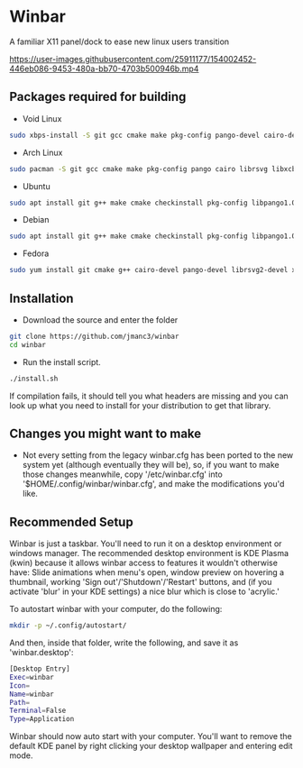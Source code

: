 # Winbar

A familiar X11 panel/dock to ease new linux users transition

https://user-images.githubusercontent.com/25911177/154002452-446eb086-9453-480a-bb70-4703b500946b.mp4

## Packages required for building

* Void Linux

```bash
sudo xbps-install -S git gcc cmake make pkg-config pango-devel cairo-devel librsvg-devel libxcb-devel xcb-util-devel pulseaudio-devel xcb-util-wm-devel libxkbcommon-devel libxkbcommon-x11 libconfig++-devel xcb-util-keysyms-devel xcb-util-image-devel xcb-util-cursor-devel dbus-devel fontconfig-devel alsa-lib-devel papirus-icon-theme lxappearance unzip glew-devel glm
```

* Arch Linux

```bash
sudo pacman -S git gcc cmake make pkg-config pango cairo librsvg libxcb xcb-util pulseaudio xcb-util-wm libxkbcommon libxkbcommon-x11 libconfig xcb-util-keysyms xcb-util-image xcb-util-cursor dbus fontconfig alsa-lib papirus-icon-theme lxappearance unzip glm glew
```

* Ubuntu

```bash
sudo apt install git g++ make cmake checkinstall pkg-config libpango1.0-dev libcairo2-dev librsvg2-dev libxcb1-dev libxcb-util-dev libpulse-dev libxkbcommon-dev libxkbcommon-x11-dev libconfig++-dev libxcb-keysyms1-dev libxcb-image0-dev papirus-icon-theme lxappearance unzip libxcb-randr0-dev libxcb-record0-dev libxcb-ewmh-dev libxcb-icccm4-dev libx11-xcb-dev libxcb-cursor-dev libdbus-1-dev libfontconfig1-dev libasound2-dev libxcb-xinput-dev libxcb-xinput0 libglew-dev libglm-dev
```

* Debian

```bash
sudo apt install git g++ make cmake checkinstall pkg-config libpango1.0-dev libcairo2-dev librsvg2-dev libxcb1-dev libxcb-util-dev libpulse-dev libxkbcommon-dev libxkbcommon-x11-dev libconfig++-dev libxcb-keysyms1-dev libxcb-image0-dev papirus-icon-theme lxappearance unzip libxcb-randr0-dev libxcb-record0-dev libxcb-ewmh-dev libxcb-icccm4-dev libx11-xcb-dev libxcb-cursor-dev libdbus-1-dev libfontconfig1-dev libasound2-dev libcurl4 libcurl4-openssl-dev libxcb-xinput-dev libxcb-xinput0  libglew-dev libglm-dev
```

* Fedora

```bash
sudo yum install git cmake g++ cairo-devel pango-devel librsvg2-devel xcb-util-devel pulseaudio-libs-devel xcb-util-wm-devel libxkbcommon-x11-devel libconfig-devel xcb-util-cursor-devel dbus-devel fontconfig-devel xcb-util-keysyms-devel alsa-lib-devel glm-devel glew-devel
```

## Installation

* Download the source and enter the folder

```bash
git clone https://github.com/jmanc3/winbar
cd winbar
```

* Run the install script.

```bash
./install.sh
``` 

If compilation fails, it should tell you what headers are missing and you can look up what you need to install for your
distribution to get that library.

## Changes you might want to make

* Not every setting from the legacy winbar.cfg has been ported to the new system yet (although eventually they will be), so, if you want to make those changes meanwhile, copy '/etc/winbar.cfg' into '$HOME/.config/winbar/winbar.cfg', and make the modifications you'd like.

## Recommended Setup

Winbar is just a taskbar. You'll need to run it on a desktop environment or windows manager. The recommended desktop environment is KDE Plasma (kwin) because it allows winbar access to features it wouldn't otherwise have: Slide animations when menu's open, window preview on hovering a thumbnail, working 'Sign out'/'Shutdown'/'Restart' buttons, and (if you activate 'blur' in your KDE settings) a nice blur which is close to 'acrylic.'

To autostart winbar with your computer, do the following:

```bash
mkdir -p ~/.config/autostart/
```

And then, inside that folder, write the following, and save it as 'winbar.desktop': 

```bash
[Desktop Entry]
Exec=winbar
Icon=
Name=winbar
Path=
Terminal=False
Type=Application
```

Winbar should now auto start with your computer. You'll want to remove the default KDE panel by right clicking your desktop wallpaper and entering edit mode.
